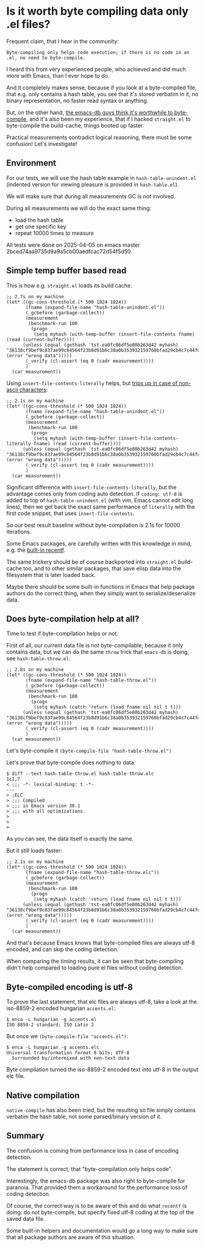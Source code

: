 # Is it worth byte compiling data only .el files?

Frequent claim, that I hear in the community:

```
Byte-compiling only helps code execution; if there is no code in an .el, no need to byte-compile.
```

I heard this from very experienced people, who achieved and did much more with Emacs, than I ever hope to do.

And it completely makes sense, because if you look at a byte-compiled file, that e.g. only contains a hash table, you see that it's stored verbatim in it, no binary representation, no faster read syntax or anything.

But, on the other hand, [the emacs-db guys think it's worthwhile to byte-compile](https://github.com/nicferrier/emacs-db/blob/b3a423fb8e72f9013009cbe033d654df2ce31438/db.el#L205), and it's also been my experience, that if I hacked `straight.el` to byte-compile the build-cache, things booted up faster.

Practical measurements contradict logical reasoning, there must be some confusion!  Let's investigate!

## Environment

For our tests, we will use the hash table example in `hash-table-unindent.el` (indented version for viewing pleasure is provided in `hash-table.el`).

We will make sure that during all measurements GC is not involved.

During all measurements we will do the exact same thing:
  - load the hash table
  - get one specific key
  - repeat 10000 times to measure

All tests were done on 2025-04-05 on emacs master 2bced74aa9735d9a9a5cb00aedfcac72d54f5d50.

## Simple temp buffer based read

This is how e.g. `straight.el` loads its build cache.

```emacs-lisp
;; 2.7s on my machine
(let* ((gc-cons-threshold (* 500 1024 1024))
       (fname (expand-file-name "hash-table-unindent.el"))
       (_gcbefore (garbage-collect))
       (measurement
        (benchmark-run 100
         (progn
          (setq myhash (with-temp-buffer (insert-file-contents fname) (read (current-buffer))))
	  (unless (equal (gethash 'tst-ea0fc06df5e80b263d42 myhash) "36138cf9bef9c837ae99c84564f23b8d91b6c38a0b353932159760bfad29cb4c7c44fde9b2d9392d6db19ce3449744a04d9203e884e8fc7b6633a71fe42e19be27b56ede19ad0e4572c4dfb9a45aa5578cfc5c053b4b4e65d5c40967a4b8bd490099462f") (error "wrong data")))))
       (_verify (cl-assert (eq 0 (cadr measurement))))
       )
  (car measurement))
```

Using `insert-file-contents-literally` helps, but [trips up in case of non-ascii characters](https://github.com/radian-software/straight.el/issues/780):

```emacs-lisp
;; 2.1s on my machine
(let* ((gc-cons-threshold (* 500 1024 1024))
       (fname (expand-file-name "hash-table-unindent.el"))
       (_gcbefore (garbage-collect))
       (measurement
        (benchmark-run 100
         (progn
          (setq myhash (with-temp-buffer (insert-file-contents-literally fname) (read (current-buffer))))
	  (unless (equal (gethash 'tst-ea0fc06df5e80b263d42 myhash) "36138cf9bef9c837ae99c84564f23b8d91b6c38a0b353932159760bfad29cb4c7c44fde9b2d9392d6db19ce3449744a04d9203e884e8fc7b6633a71fe42e19be27b56ede19ad0e4572c4dfb9a45aa5578cfc5c053b4b4e65d5c40967a4b8bd490099462f") (error "wrong data")))))
       (_verify (cl-assert (eq 0 (cadr measurement))))
       )
  (car measurement))
```

Significant difference with `insert-file-contents-literally`, but the advantage comes only from coding auto detection.
If `coding: utf-8` is added to top of `hash-table-unindent.el` (with vim, Emacs cannot edit long lines), then we get back the exact same performance of `literally` with the first code snippet, that uses `insert-file-contents`.

So our best result baseline without byte-compilation is 2.1s for 10000 iterations.

Some Emacs packages, are carefully written with this knowledge in mind, e.g. the [built-in recentf](https://github.com/emacs-mirror/emacs/blob/2bced74aa9735d9a9a5cb00aedfcac72d54f5d50/lisp/recentf.el#L1341).

The same trickery should be of course backported into `straight.el` build-cache too, and to other similar packages, that save elisp data into the filesystem that is later loaded back.

Maybe there should be some built-in functions in Emacs that help package authors do the correct thing, when they simply want to serialize/deserialize data.

## Does byte-compilation help at all?

Time to test if byte-compilation helps or not.

First of all, our current data file is not byte-compilable, because it only contains data, but we can do the same `throw` trick that `emacs-db` is doing, see `hash-table-throw.el`.

```emacs-lisp
;; 2.8s on my machine
(let* ((gc-cons-threshold (* 500 1024 1024))
       (fname (expand-file-name "hash-table-throw.el"))
       (_gcbefore (garbage-collect))
       (measurement
        (benchmark-run 100
         (progn
          (setq myhash (catch 'return (load fname nil nil t t)))
	  (unless (equal (gethash 'tst-ea0fc06df5e80b263d42 myhash) "36138cf9bef9c837ae99c84564f23b8d91b6c38a0b353932159760bfad29cb4c7c44fde9b2d9392d6db19ce3449744a04d9203e884e8fc7b6633a71fe42e19be27b56ede19ad0e4572c4dfb9a45aa5578cfc5c053b4b4e65d5c40967a4b8bd490099462f") (error "wrong data")))))
       (_verify (cl-assert (eq 0 (cadr measurement))))
       )
  (car measurement))
```

Let's byte-compile it ` (byte-compile-file "hash-table-throw.el") `

Let's prove that byte-compile does nothing to data:
```
$ diff --text hash-table-throw.el hash-table-throw.elc
1c1,7
< ;;; -*- lexical-binding: t -*-
---
> ;ELC
> ;;; Compiled
> ;;; in Emacs version 30.1
> ;;; with all optimizations.
>
>
>
```

As you can see, the data itself is exactly the same.

But it still loads faster:
```emacs-lisp
;; 2.1s on my machine
(let* ((gc-cons-threshold (* 500 1024 1024))
       (fname (expand-file-name "hash-table-throw.elc"))
       (_gcbefore (garbage-collect))
       (measurement
        (benchmark-run 100
         (progn
          (setq myhash (catch 'return (load fname nil nil t t)))
	  (unless (equal (gethash 'tst-ea0fc06df5e80b263d42 myhash) "36138cf9bef9c837ae99c84564f23b8d91b6c38a0b353932159760bfad29cb4c7c44fde9b2d9392d6db19ce3449744a04d9203e884e8fc7b6633a71fe42e19be27b56ede19ad0e4572c4dfb9a45aa5578cfc5c053b4b4e65d5c40967a4b8bd490099462f") (error "wrong data")))))
       (_verify (cl-assert (eq 0 (cadr measurement))))
       )
  (car measurement))
```

And that's because Emacs knows that byte-compiled files are always utf-8 encoded, and can skip the coding detection.

When comparing the timing results, it can be seen that byte-compiling didn't help compared to loading pure el files without coding detection.

## Byte-compiled encoding is utf-8

To prove the last statement, that elc files are always utf-8, take a look at the iso-8859-2 encoded hungarian `accents.el`:

```
$ enca -L hungarian -g accents.el
ISO 8859-2 standard; ISO Latin 2
```

But once we ` (byte-compile-file "accents.el") `:

```
$ enca -L hungarian -g accents.elc
Universal transformation format 8 bits; UTF-8
  Surrounded by/intermixed with non-text data
```

Byte compilation turned the iso-8859-2 encoded text into utf-8 in the output elc file.

## Native compilation

`native-compile` has also been tried, but the resulting so file simply contains verbatim the hash table, not some parsed/binary version of it.

## Summary

The confusion is coming from performance loss in case of encoding detection.

The statement is correct, that "byte-compilation only helps code".

Interestingly, the emacs-db package was also right to byte-compile for paranoia.  That provided them a workaround for the performance loss of coding detection.

Of course, the correct way is to be aware of this and do what `recentf` is doing: do not byte-compile, but specify fixed utf-8 coding at the top of the saved data file.

Some built-in helpers and documentation would go a long way to make sure that all package authors are aware of this situation.
